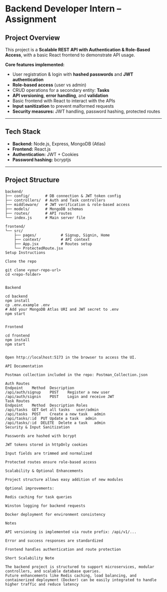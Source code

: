 # Backend Developer Intern – Assignment

## Project Overview
This project is a **Scalable REST API with Authentication & Role-Based Access**, with a basic React frontend to demonstrate API usage.

**Core features implemented:**
- User registration & login with **hashed passwords** and **JWT authentication**  
- **Role-based access** (user vs admin)  
- CRUD operations for a secondary entity: **Tasks**  
- **API versioning**, **error handling**, and **validation**  
- Basic frontend with React to interact with the APIs  
- **Input sanitization** to prevent malformed requests  
- **Security measures:** JWT handling, password hashing, protected routes  

---

## Tech Stack
- **Backend:** Node.js, Express, MongoDB (Atlas)  
- **Frontend:** React.js  
- **Authentication:** JWT + Cookies  
- **Password hashing:** bcryptjs  

---

## Project Structure
```text
backend/
├── config/       # DB connection & JWT token config
├── controllers/  # Auth and Task controllers
├── middleware/   # JWT verification & role-based access
├── models/       # MongoDB schemas
├── routes/       # API routes
└── index.js      # Main server file

frontend/
└── src/
    ├── pages/           # Signup, Signin, Home
    ├── context/         # API context
    ├── App.jsx          # Routes setup
    └── ProtectedRoute.jsx
Setup Instructions

Clone the repo

git clone <your-repo-url>
cd <repo-folder>


Backend

cd backend
npm install
cp .env.example .env
# Add your MongoDB Atlas URI and JWT secret to .env
npm start


Frontend

cd frontend
npm install
npm start


Open http://localhost:5173 in the browser to access the UI.

API Documentation

Postman collection included in the repo: Postman_Collection.json

Auth Routes
Endpoint	Method	Description
/api/auth/signup	POST	Register a new user
/api/auth/signin	POST	Login and receive JWT
Task Routes
Endpoint	Method	Description	Roles
/api/tasks	GET	Get all tasks	user/admin
/api/tasks	POST	Create a new task	admin
/api/tasks/:id	PUT	Update a task	admin
/api/tasks/:id	DELETE	Delete a task	admin
Security & Input Sanitization

Passwords are hashed with bcrypt

JWT tokens stored in httpOnly cookies

Input fields are trimmed and normalized

Protected routes ensure role-based access

Scalability & Optional Enhancements

Project structure allows easy addition of new modules

Optional improvements:

Redis caching for task queries

Winston logging for backend requests

Docker deployment for environment consistency

Notes

API versioning is implemented via route prefix: /api/v1/...

Error and success responses are standardized

Frontend handles authentication and route protection

Short Scalability Note

The backend project is structured to support microservices, modular controllers, and scalable database queries.
Future enhancements like Redis caching, load balancing, and containerized deployment (Docker) can be easily integrated to handle higher traffic and reduce latency
